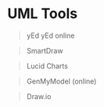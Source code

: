 UML Tools
=========

> yEd
> yEd online

> SmartDraw

> Lucid Charts

> GenMyModel (online)

> Draw.io